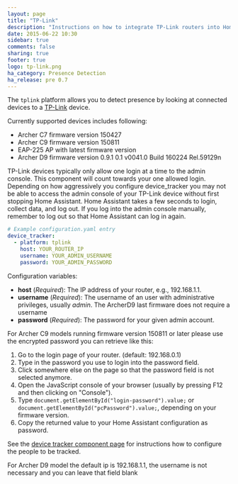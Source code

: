 ```yaml
---
layout: page
title: "TP-Link"
description: "Instructions on how to integrate TP-Link routers into Home Assistant."
date: 2015-06-22 10:30
sidebar: true
comments: false
sharing: true
footer: true
logo: tp-link.png
ha_category: Presence Detection
ha_release: pre 0.7
---
```



The `tplink` platform allows you to detect presence by looking at connected devices to a [TP-Link](https://www.tp-link.com) device.

Currently supported devices includes following:

- Archer C7 firmware version 150427
- Archer C9 firmware version 150811
- EAP-225 AP with latest firmware version
- Archer D9 firmware version 0.9.1 0.1 v0041.0 Build 160224 Rel.59129n

<p class='note'>
TP-Link devices typically only allow one login at a time to the admin console.  This component will count towards your one allowed login. Depending on how aggressively you configure device_tracker you may not be able to access the admin console of your TP-Link device without first stopping Home Assistant. Home Assistant takes a few seconds to login, collect data, and log out. If you log into the admin console manually, remember to log out so that Home Assistant can log in again.
</p>


```yaml
# Example configuration.yaml entry
device_tracker:
  - platform: tplink
    host: YOUR_ROUTER_IP
    username: YOUR_ADMIN_USERNAME
    password: YOUR_ADMIN_PASSWORD
```

Configuration variables:

- **host** (*Required*): The IP address of your router, e.g., 192.168.1.1.
- **username** (*Required*): The username of an user with administrative privileges, usually *admin*. The ArcherD9 last firmware does not require a username
- **password** (*Required*): The password for your given admin account.

For Archer C9 models running firmware version 150811 or later please use the encrypted password you can retrieve like this:

1. Go to the login page of your router. (default: 192.168.0.1)
2. Type in the password you use to login into the password field.
3. Click somewhere else on the page so that the password field is not selected anymore.
4. Open the JavaScript console of your browser (usually by pressing F12 and then clicking on "Console").
5. Type `document.getElementById("login-password").value;` or `document.getElementById("pcPassword").value;`, depending on your firmware version.
6. Copy the returned value to your Home Assistant configuration as password.

See the [device tracker component page](/components/device_tracker/) for instructions how to configure the people to be tracked.

For Archer D9 model the default ip is 192.168.1.1, the username is not necessary and you can leave that field blank



